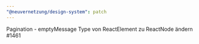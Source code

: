 ```yaml
---
"@neuvernetzung/design-system": patch
---
```


Pagination - emptyMessage Type von ReactElement zu ReactNode ändern #1461

